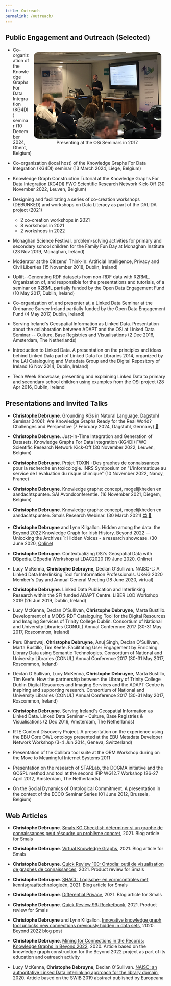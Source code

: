 ```yaml
---
title: Outreach
permalink: /outreach/
---
```


## Public Engagement and Outreach (Selected)

<style>
figure {
    padding: 15px ;
    margin: auto ;
    float: right ;
}

figure img {
    border-radius: 5% ;
    margin: auto ;
}

figure figcaption {
    text-align: center ;
}
</style>

<figure>
    <img src="/images/2017-05-10-OSi-seminar.png" alt="Presenting at the OSi Seminars.">
    <figcaption class="figure-caption">Presenting at the OSi Seminars in 2017.</figcaption>
</figure>

* Co-organization of the Knowledge Graphs For Data Integration (KG4DI) seminar (10 December 2024, Ghent, Belgium)

* Co-organization (local host) of the Knowledge Graphs For Data Integration (KG4DI) seminar (13 March 2024, Liège, Belgium)
                    
* Knowledge Graph Construction Tutorial at the Knowledge Graphs For Data Integration (KG4DI) FWO Scientific Research Network Kick-Off (30 November 2022, Leuven, Belgium)

* Designing and facilitating a series of co-creation workshops (DEBUNKED) and workshops on Data Literacy as part of the DALIDA project (2021)
    * 2 co-creation workshops in 2021
    * 8 workshops in 2021
    * 2 workshops in 2022

* Monaghan Science Festival, problem-solving activities for primary and secondary school children for the Family Fun Day at Monaghan Institute (23 Nov 2019, Monaghan, Ireland)

* Moderator at the Citizens' Think-In: Artificial Intelligence, Privacy and Civil Liberties (15 November 2018, Dublin, Ireland)

* Uplift--Generating RDF datasets from non-RDF data with R2RML. Organization of, and responsible for the presentations and tutorials, of a seminar on R2RML partially funded by the Open Data Engagement Fund (10 May 2017, Dublin, Ireland)

* Co-organization of, and presenter at, a Linked Data Seminar at the Ordnance Survey Ireland partially funded by the Open Data Engagement Fund (4 May 2017, Dublin, Ireland)

* Serving Ireland's Geospatial Information as Linked Data. Presentation about the collaboration between ADAPT and the OSi at Linked Data Seminar -- Culture, Base Registries and Visualisations (2 Dec 2016, Amsterdam, The Netherlands)

* Introduction to Linked Data. A presentation on the principles and ideas behind Linked Data part of Linked Data for Libraries 2014, organized by the LAI Cataloguing and Metadata Group and the Digital Repository of Ireland (6 Nov 2014, Dublin, Ireland)

* Tech Week Showcase, presenting and explaining Linked Data to primary and secondary school children using examples from the OSi project (28 Apr 2016, Dublin, Ireland

## Presentations and Invited Talks
* **Christophe Debruyne**. Grounding KGs in Natural Language. Dagstuhl Seminar 24061: Are Knowledge Graphs Ready for the Real World? Challenges and Perspective (7 February 2024, Dagstuhl, Germany) [📄](/papers/2024-02-daghstuhl-postprint.pdf)

* **Christophe Debruyne**. Just-In-Time Integration and Generation of Datasets. Knowledge Graphs For Data Integration (KG4DI) FWO Scientific Research Network Kick-Off (30 November 2022, Leuven, Belgium)

* **Christophe Debruyne**. Projet TOXIN : Des graphes de connaissances pour la recherche en toxicologie. INRS Symposium on "L'informatique au service de l'évaluation du risque chimique" (10 November 2022, Nancy, France)

* **Christophe Debruyne**. Knowledge graphs: concept, mogelijkheden en aandachtspunten. SAI Avondconferentie. (16 November 2021, Diegem, Belgium)

* **Christophe Debruyne**. Knowledge graphs: concept, mogelijkheden en aandachtspunten. Smals Research Webinar. (30 March 2021) [📺](https://www.youtube.com/watch?v=fAVZcK7vTp8) [📄](/papers/2021-03-30-webinar-kg.pdf)

* **Christophe Debruyne** and Lynn Kilgallon. Hidden among the data: the Beyond 2022 Knowledge Graph for Irish History. Beyond 2022 -- Unlocking the Archives 1: Hidden Voices - a research showcase. (30 June 2020, <a href="hhttps://www.facebook.com/watch/live/?v=1134835573555489&ref=watch_permalink&t=3531" target="_blank">Online</a>)

* **Christophe Debruyne**. Contextualizing OSi's Geospatial Data with DBpedia. DBpedia Workshop at LDAC2020 (19 June 2020, Online)

* Lucy McKenna, **Christophe Debruyne**, Declan O'Sullivan. NAISC-L: A Linked Data Interlinking Tool for Information Professionals. UKeiG 2020 Member's Day and Annual General Meeting (18 June 2020, virtual)

* **Christophe Debruyne**. Linked Data Publication and Interlinking Research within the SFI funded ADAPT Centre. LIBER LOD Workshop 2019 (26 Jun 2019, Dublin, Ireland)

* Lucy McKenna, Declan O'Sullivan, **Christophe Debruyne**, Marta Bustillo. Development of a MODS-RDF Cataloguing Tool for the Digital Resources and Imaging Services of Trinity College Dublin. Consortium of National and University Libraries (CONUL) Annual Conference 2017 (30-31 May 2017, Roscommon, Ireland)

* Peru Bhardwaj, **Christophe Debruyne**, Anuj Singh, Declan O'Sullivan, Marta Bustillo, Tim Keefe. Facilitating User Engagement by Enriching Library Data using Semantic Technologies. Consortium of National and University Libraries (CONUL) Annual Conference 2017 (30-31 May 2017, Roscommon, Ireland)

* Declan O'Sullivan, Lucy McKenna, **Christophe Debruyne**, Marta Bustillo, Tim Keefe. How the partnership between the Library of Trinity College Dublin Digital Resources and Imaging Services and the ADAPT Centre is inspiring and supporting research. Consortium of National and University Libraries (CONUL) Annual Conference 2017 (30-31 May 2017, Roscommon, Ireland)

* **Christophe Debruyne**. Serving Ireland's Geospatial Information as Linked Data. Linked Data Seminar - Culture, Base Registries & Visualisations (2 Dec 2016, Amsterdam, The Netherlands)

* RTÉ Content Discovery Project. A presentation on the experience using the EBU Core OWL ontology presented at the EBU Metadata Developer Network Workshop (3-4 Jun 2014, Geneva, Switzerland)

* Presentation of the Collibra tool suite at the ORM Workshop during on the Move to Meaningful Internet Systems 2011

* Presentation on the research of STARLab, the DOGMA initiative and the GOSPL method and tool at the second IFIP WG12.7 Workshop (26-27 April 2012, Amsterdam, The Netherlands)

* On the Social Dynamics of Ontological Commitment. A presentation in the context of the ECCO Seminar Series (01 June 2012, Brussels, Belgium)

## Web Articles 
* **Christophe Debruyne**. [Smals KG Checklist: déterminer si un graphe de connaissances peut résoudre un problème concret](https://www.smalsresearch.be/smalls-kg-checklist/), 2021. Blog article for Smals

* **Christophe Debruyne**. [Virtual Knowledge Graphs](https://www.smalsresearch.be/virtual-knowledge-graphs/), 2021. Blog article for Smals

* **Christophe Debruyne**. [Quick Review 100: Ontodia: outil de visualisation de graphes de connaissances](https://www.smalsresearch.be/publications/document/?docid=236), 2021. Product review for Smals						

* **Christophe Debruyne**. [SHACL: Logische- en vormcontroles met kennisgraaftechnologieën](https://www.smalsresearch.be/shacl-logische-en-vormcontroles-met-kg-technologieen/), 2021. Blog article for Smals

* **Christophe Debruyne**. [Differential Privacy](https://www.smalsresearch.be/differential-privacy/), 2021. Blog article for Smals

* **Christophe Debruyne**. [Quick Review 99: Rocketbook](https://www.smalsresearch.be/publications/document/?docid=233), 2021. Product review for Smals

* **Christophe Debruyne** and Lynn Kilgallon. [Innovative knowledge graph tool unlocks new connections previously hidden in data sets](https://beyond2022.ie/?p=2373), 2020. Beyond 2022 blog post						

* **Christophe Debruyne**. [Mining for Connections in the Records: Knowledge Graphs in Beyond 2022](https://beyond2022.ie/wp-content/uploads/2020/05/Debruyne_ArchiveFeverMay.pdf), 2020. Article based on the knowledge graph construction for the Beyond 2022 project as part of its education and outreach activity

* Lucy McKenna, **Christophe Debruyne**, Declan O'Sullivan. [NAISC: an authoritative Linked Data interlinking approach for the library domain](https://pro.europeana.eu/page/issue-15-swib-2019), 2020. Article based on the SWIB 2019 abstract published by Europeana